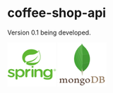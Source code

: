 # coffee-shop-api

Version 0.1 being developed. <br>
<div align="left" display="flex" flexDirection="column">
  <img align="center" alt="Spring Boot" height="100" width="110" src="https://github.com/devicons/devicon/blob/master/icons/spring/spring-original-wordmark.svg">
  <img align="center" alt="MongoDB" height="100" width="110" src="https://github.com/devicons/devicon/blob/master/icons/mongodb/mongodb-original-wordmark.svg">
</div>
